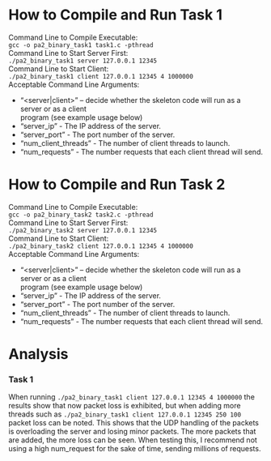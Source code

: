 # How to Compile and Run Task 1
Command Line to Compile Executable: <br />
```gcc -o pa2_binary_task1 task1.c -pthread``` <br />
Command Line to Start Server First:<br />
```./pa2_binary_task1 server 127.0.0.1 12345```<br />
Command Line to Start Client:<br />
```./pa2_binary_task1 client 127.0.0.1 12345 4 1000000```<br />
Acceptable Command Line Arguments:<br />
  - “<server|client>” – decide whether the skeleton code will run as a server or as a client<br />
program (see example usage below)<br />
  - “server_ip” - The IP address of the server.<br />
  - “server_port” - The port number of the server.<br />
  - “num_client_threads” - The number of client threads to launch.<br />
  - “num_requests” - The number requests that each client thread will send.<br />

# How to Compile and Run Task 2 <br />
Command Line to Compile Executable: <br />
```gcc -o pa2_binary_task2 task2.c -pthread```<br />
Command Line to Start Server First:<br />
```./pa2_binary_task2 server 127.0.0.1 12345```<br />
Command Line to Start Client:<br />
```./pa2_binary_task2 client 127.0.0.1 12345 4 1000000```<br />
Acceptable Command Line Arguments:<br />
  - “<server|client>” – decide whether the skeleton code will run as a server or as a client<br />
program (see example usage below)<br />
  - “server_ip” - The IP address of the server.<br />
  - “server_port” - The port number of the server.<br />
  - “num_client_threads” - The number of client threads to launch.<br />
  - “num_requests” - The number requests that each client thread will send.<br />
# Analysis <br />
### Task 1
When running ```./pa2_binary_task1 client 127.0.0.1 12345 4 1000000``` the results show that now packet loss is exhibited, but when adding more threads such as ```./pa2_binary_task1 client 127.0.0.1 12345 250 100``` packet loss can be noted. This shows that the UDP handling of the packets is overloading the server and losing minor packets. The more packets that are added, the more loss can be seen. When testing this, I recommend not using a high num_request for the sake of time, sending millions of requests.
